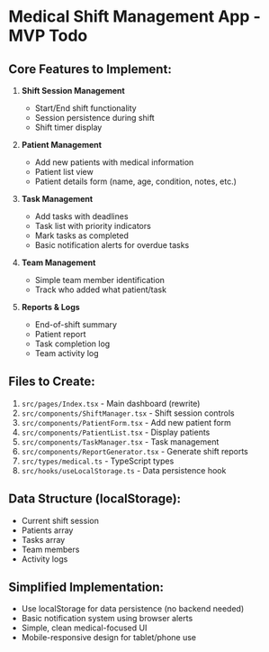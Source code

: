 # Medical Shift Management App - MVP Todo

## Core Features to Implement:
1. **Shift Session Management**
   - Start/End shift functionality
   - Session persistence during shift
   - Shift timer display

2. **Patient Management**
   - Add new patients with medical information
   - Patient list view
   - Patient details form (name, age, condition, notes, etc.)

3. **Task Management**
   - Add tasks with deadlines
   - Task list with priority indicators
   - Mark tasks as completed
   - Basic notification alerts for overdue tasks

4. **Team Management**
   - Simple team member identification
   - Track who added what patient/task

5. **Reports & Logs**
   - End-of-shift summary
   - Patient report
   - Task completion log
   - Team activity log

## Files to Create:
1. `src/pages/Index.tsx` - Main dashboard (rewrite)
2. `src/components/ShiftManager.tsx` - Shift session controls
3. `src/components/PatientForm.tsx` - Add new patient form
4. `src/components/PatientList.tsx` - Display patients
5. `src/components/TaskManager.tsx` - Task management
6. `src/components/ReportGenerator.tsx` - Generate shift reports
7. `src/types/medical.ts` - TypeScript types
8. `src/hooks/useLocalStorage.ts` - Data persistence hook

## Data Structure (localStorage):
- Current shift session
- Patients array
- Tasks array  
- Team members
- Activity logs

## Simplified Implementation:
- Use localStorage for data persistence (no backend needed)
- Basic notification system using browser alerts
- Simple, clean medical-focused UI
- Mobile-responsive design for tablet/phone use